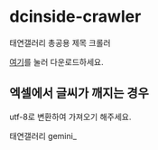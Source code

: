 # dcinside-crawler

태연갤러리 총공용 제목 크롤러

[여기](https://github.com/lemona00/dcinside-crawler/raw/main/main.exe)를 눌러 다운로드하세요.

## 엑셀에서 글씨가 깨지는 경우

utf-8로 변환하여 가져오기 해주세요. 

태연갤러리 gemini_
